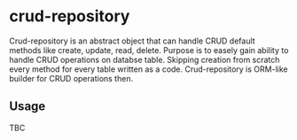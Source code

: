 # crud-repository

Crud-repository is an abstract object that can handle CRUD default methods like create, update, read, delete. Purpose is to easely gain ability to handle CRUD operations on databse table. Skipping creation from scratch every method for every table written as a code. Crud-repository is ORM-like builder for CRUD operations then. 

## Usage <a name = "usage"></a>

TBC
